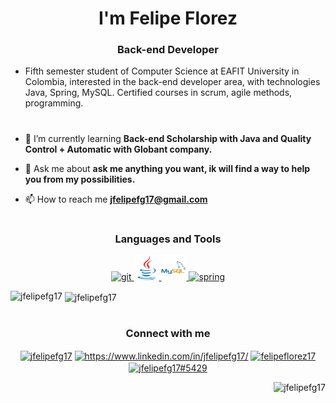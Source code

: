 <h1 align="center">I'm Felipe Florez</h1>

<h3 align="center">Back-end Developer</h3>


- Fifth semester student of Computer Science at EAFIT University in Colombia, interested in the back-end developer area, with technologies Java, Spring, MySQL. Certified courses in scrum, agile methods, programming.

<h1 align="center"></h1>

- 🌱 I’m currently learning **Back-end Scholarship with Java and Quality Control + Automatic with Globant company.**

- 💬 Ask me about **ask me anything you want, ik will find a way to help you from my possibilities.**

- 📫 How to reach me **jfelipefg17@gmail.com**

<h1 align="center"></h1>

<h3 align="center">Languages and Tools</h3>
<p align="center"> <a href="https://git-scm.com/" target="_blank" rel="noreferrer"> <img src="https://www.vectorlogo.zone/logos/git-scm/git-scm-icon.svg" alt="git" width="40" height="40"/> </a> <a href="https://www.java.com" target="_blank" rel="noreferrer"> <img src="https://raw.githubusercontent.com/devicons/devicon/master/icons/java/java-original.svg" alt="java" width="40" height="40"/> </a> <a href="https://www.mysql.com/" target="_blank" rel="noreferrer"> <img src="https://raw.githubusercontent.com/devicons/devicon/master/icons/mysql/mysql-original-wordmark.svg" alt="mysql" width="40" height="40"/> </a> <a href="https://spring.io/" target="_blank" rel="noreferrer"> <img src="https://www.vectorlogo.zone/logos/springio/springio-icon.svg" alt="spring" width="40" height="40"/> </a> </p>

<p><img align="left" src="https://github-readme-stats.vercel.app/api/top-langs?username=jfelipefg17&show_icons=true&locale=en&layout=compact" alt="jfelipefg17" /></p>

<p>&nbsp;<img align="center" src="https://github-readme-stats.vercel.app/api?username=jfelipefg17&show_icons=true&locale=en" alt="jfelipefg17" /></p>

<h1 align="center"></h1>


<h3 align="center">Connect with me</h3>
<p align="center">
<a href="https://twitter.com/jfelipefg17" target="blank"><img align="center" src="https://raw.githubusercontent.com/rahuldkjain/github-profile-readme-generator/master/src/images/icons/Social/twitter.svg" alt="jfelipefg17" height="30" width="40" /></a>
<a href="https://linkedin.com/in/jfelipefg17/" target="blank"><img align="center" src="https://raw.githubusercontent.com/rahuldkjain/github-profile-readme-generator/master/src/images/icons/Social/linked-in-alt.svg" alt="https://www.linkedin.com/in/jfelipefg17/" height="30" width="40" /></a>
<a href="https://instagram.com/felipeflorez17" target="blank"><img align="center" src="https://raw.githubusercontent.com/rahuldkjain/github-profile-readme-generator/master/src/images/icons/Social/instagram.svg" alt="felipeflorez17" height="30" width="40" /></a>
<a href="https://discord.gg/jfelipefg17#5429" target="blank"><img align="center" src="https://raw.githubusercontent.com/rahuldkjain/github-profile-readme-generator/master/src/images/icons/Social/discord.svg" alt="jfelipefg17#5429" height="30" width="40" /></a>
</p>
<p align="right"> <img src="https://komarev.com/ghpvc/?username=jfelipefg17&label=Profile%20views&color=0e75b6&style=flat" alt="jfelipefg17" /> </p>
